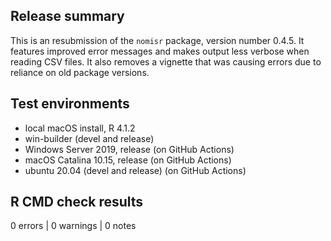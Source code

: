 
## Release summary

This is an resubmission of the `nomisr` package, version number 0.4.5. It 
features improved error messages and makes output less verbose when reading 
CSV files. It also removes a vignette that was causing errors due to reliance on 
old package versions.

## Test environments
* local macOS install, R 4.1.2
* win-builder (devel and release)
* Windows Server 2019, release (on GitHub Actions)
* macOS Catalina 10.15, release (on GitHub Actions)
* ubuntu 20.04 (devel and release) (on GitHub Actions)

## R CMD check results

0 errors | 0 warnings | 0 notes
